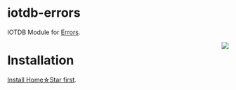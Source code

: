 # iotdb-errors
IOTDB Module for [Errors]().

<img src="https://raw.githubusercontent.com/dpjanes/iotdb-iotdb/master/docs/HomeStar.png" align="right" />

# Installation

[Install Home☆Star first](https://iotdb.io/about/install).
